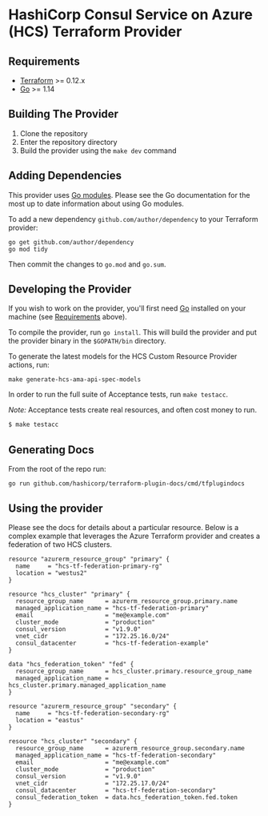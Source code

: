 HashiCorp Consul Service on Azure (HCS) Terraform Provider
==================

Requirements
------------

-	[Terraform](https://www.terraform.io/downloads.html) >= 0.12.x
-	[Go](https://golang.org/doc/install) >= 1.14

Building The Provider
---------------------

1. Clone the repository
1. Enter the repository directory
1. Build the provider using the `make dev` command

Adding Dependencies
---------------------

This provider uses [Go modules](https://github.com/golang/go/wiki/Modules).
Please see the Go documentation for the most up to date information about using Go modules.

To add a new dependency `github.com/author/dependency` to your Terraform provider:

```
go get github.com/author/dependency
go mod tidy
```

Then commit the changes to `go.mod` and `go.sum`.

Developing the Provider
---------------------------

If you wish to work on the provider, you'll first need [Go](http://www.golang.org) installed on your machine (see [Requirements](#requirements) above).

To compile the provider, run `go install`. This will build the provider and put the provider binary in the `$GOPATH/bin` directory.

To generate the latest models for the HCS Custom Resource Provider actions, run:
```
make generate-hcs-ama-api-spec-models
```

In order to run the full suite of Acceptance tests, run `make testacc`.

*Note:* Acceptance tests create real resources, and often cost money to run.

```sh
$ make testacc
```
 
 Generating Docs
 ----------------------
 
 From the root of the repo run:
 
 ```
 go run github.com/hashicorp/terraform-plugin-docs/cmd/tfplugindocs
 ```

 
Using the provider
----------------------

Please see the docs for details about a particular resource. 
Below is a complex example that leverages the Azure Terraform provider and creates a federation of two HCS clusters.
```hcl
resource "azurerm_resource_group" "primary" {
  name     = "hcs-tf-federation-primary-rg"
  location = "westus2"
}

resource "hcs_cluster" "primary" {
  resource_group_name      = azurerm_resource_group.primary.name
  managed_application_name = "hcs-tf-federation-primary"
  email                    = "me@example.com"
  cluster_mode             = "production"
  consul_version           = "v1.9.0"
  vnet_cidr                = "172.25.16.0/24"
  consul_datacenter        = "hcs-tf-federation-example"
}

data "hcs_federation_token" "fed" {
  resource_group_name      = hcs_cluster.primary.resource_group_name
  managed_application_name = hcs_cluster.primary.managed_application_name
}

resource "azurerm_resource_group" "secondary" {
  name     = "hcs-tf-federation-secondary-rg"
  location = "eastus"
}

resource "hcs_cluster" "secondary" {
  resource_group_name      = azurerm_resource_group.secondary.name
  managed_application_name = "hcs-tf-federation-secondary"
  email                    = "me@example.com"
  cluster_mode             = "production"
  consul_version           = "v1.9.0"
  vnet_cidr                = "172.25.17.0/24"
  consul_datacenter        = "hcs-tf-federation-secondary"
  consul_federation_token  = data.hcs_federation_token.fed.token
}
```
